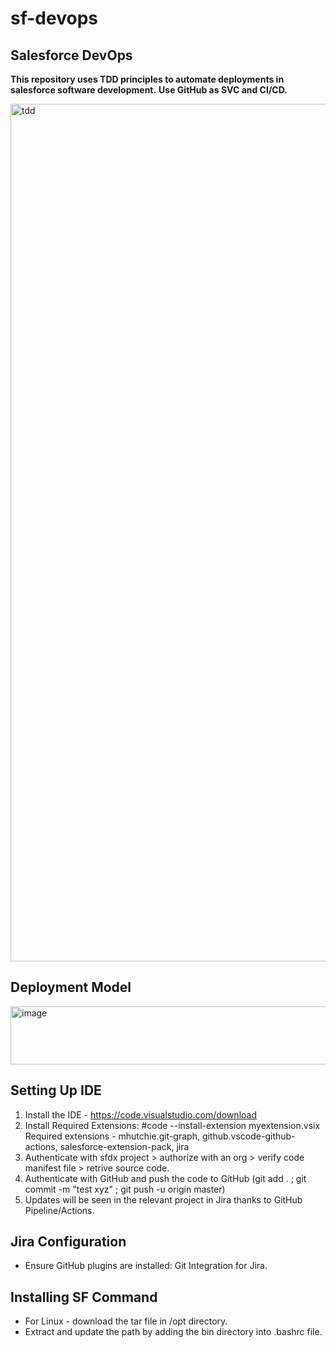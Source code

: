 # sf-devops
## Salesforce DevOps 
<strong>This repository uses TDD principles to automate deployments in salesforce software development.</strong>
<strong> Use GitHub as SVC and CI/CD. </strong>



<img title=TDD width="1600" height="1372" alt="tdd" src="https://lh7-rt.googleusercontent.com/docsz/AD_4nXfWH8Xb0XRfEI5CVzWaPDxzzGsGHght78Lg-tiJcKpXbiE27yTQeWAwZv2oUgHJGXnViHQ13V5r2n9dN68c2zuuGcJwZ5jjijzXPF_zZ7N0w3J_oV4niqZn8PtQEWQxtqlJyIVr60VEiQEtRLSZPIKCP4T1?key=EKZ6QLmJveNRS_xcgynU5g" />

## Deployment Model
<img width="618" height="93" alt="image" src="https://github.com/user-attachments/assets/1b16de1e-4a55-4b72-9a03-5e59f9970a53" />

## Setting Up IDE
1. Install the IDE - https://code.visualstudio.com/download
2. Install Required Extensions: 
   #code --install-extension myextension.vsix
   Required extensions - mhutchie.git-graph, github.vscode-github-actions, salesforce-extension-pack, jira
3. Authenticate with sfdx project > authorize with an org > verify code manifest file > retrive source code.
4. Authenticate with GitHub and push the code to GitHub (git add . ; git commit -m "test xyz" ; git push -u origin master) 
5. Updates will be seen in the relevant project in Jira thanks to GitHub Pipeline/Actions.

## Jira Configuration
* Ensure GitHub plugins are installed: Git Integration for Jira.

## Installing SF Command
* For Linux - download the tar file in /opt directory.
* Extract and update the path by adding the bin directory into .bashrc file.

